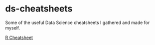 # ds-cheatsheets
Some of the useful Data Science cheatsheets I gathered and made for myself.

[R Cheatsheet](https://github.com/thezapalsky/ds-cheatsheets/blob/main/RCheatsheet.md)